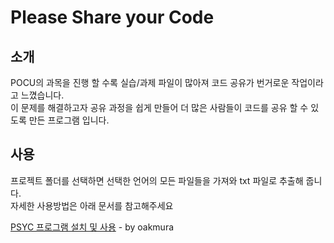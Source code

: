# Please Share your Code

## 소개
POCU의 과목을 진행 할 수록 실습/과제 파일이 많아져 코드 공유가 번거로운 작업이라고 느꼈습니다.  
이 문제를 해결하고자 공유 과정을 쉽게 만들어 더 많은 사람들이 코드를 공유 할 수 있도록 만든 프로그램 입니다.

## 사용
프로젝트 폴더를 선택하면 선택한 언어의 모든 파일들을 가져와 txt 파일로 추출해 줍니다.  
자세한 사용방법은 아래 문서를 참고해주세요

[PSYC 프로그램 설치 및 사용]([https://docs.google.com/document/d/1htU20ynckoBCVjZoKyCZ85lWflPBinkvCr9ORYsy4OM/edit](https://docs.google.com/document/d/1htU20ynckoBCVjZoKyCZ85lWflPBinkvCr9ORYsy4OM/edit)) - by oakmura
